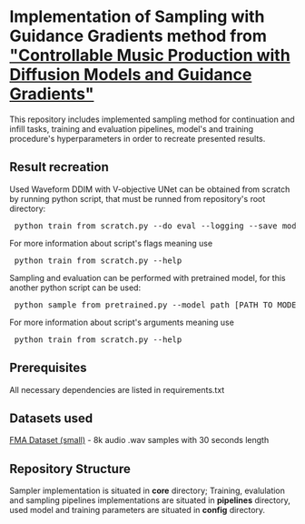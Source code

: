 # Implementation of Sampling with Guidance Gradients method from ["Controllable Music Production with Diffusion Models and Guidance Gradients"](https://arxiv.org/pdf/2311.00613)

This repository includes implemented sampling method for continuation and infill tasks, training and evaluation pipelines, model's and training procedure's hyperparameters in order to recreate presented results.

## Result recreation

Used Waveform DDIM with V-objective UNet can be obtained from scratch by running python script, that must be runned from repository's root directory:

<pre> python train_from_scratch.py --do_eval --logging --save_model -d [TRAINING DATASET DIR PATH]</pre>

For more information about script's flags meaning use 

<pre> python train_from_scratch.py --help </pre>

Sampling and evaluation can be performed with pretrained model, for this another python script can be used:

<pre> python sample_from_pretrained.py --model_path [PATH TO MODEL WEIGHTS] --num_steps [NUMBER OF STEPS IN SAMPLING PROCEDURE] --dataset_path [DATASET EVALUATION PATH] --task [TAKS NAME] --repeats [NUMBER OF ITERATIONS] </pre>

For more information about script's arguments meaning use

<pre> python train_from_scratch.py --help </pre>

## Prerequisites
All necessary dependencies are listed in requirements.txt


## Datasets used
[FMA Dataset (small)](https://os.unil.cloud.switch.ch/fma/fma_small.zip) - 8k audio .wav samples with 30 seconds length

## Repository Structure
Sampler implementation is situated in **core** directory; Training, evalulation and sampling pipelines implementations are situated in **pipelines** directory, used model and training parameters are situated in **config** directory.